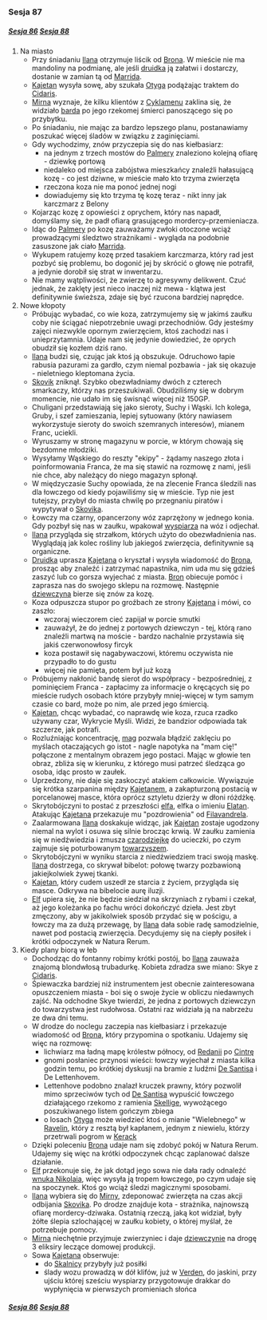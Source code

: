 ### Sesja 87
##### [Sesja 86](#sesja-086) [Sesja 88](#sesja-088)
1. Na miasto
	- Przy śniadaniu [Ilana](#g_ilana) otrzymuje liścik od [Brona](#p_bron). W mieście nie ma mandoliny na podmianę, ale jeśli [druidka](#g_ilana) ją załatwi i dostarczy, dostanie w zamian tą od [Marrida](#p_marrid).
    - [Kajetan](#g_kajetan) wysyła sowę, aby szukała [Otyga](#p_otyg) podążając traktem do [Cidaris](#l_cidaris).
	- [Mirna](#p_mirna) wyznaje, że kilku klientów z [Cyklamenu](#l_cyklamen) zaklina się, że widziało [barda](#p_marrid) po jego rzekomej śmierci panoszącego się po przybytku.
	- Po śniadaniu, nie mając za bardzo lepszego planu, postanawiamy poszukać więcej śladów w związku z zaginięciami.
	- Gdy wychodzimy, znów przyczepia się do nas kiełbasiarz:
	    - na jednym z trzech mostów do [Palmery](#l_palmera) znaleziono kolejną ofiarę - dziewkę portową
		- niedaleko od miejsca zabójstwa mieszkańcy znaleźli hałasującą kozę - co jest dziwne, w mieście mało kto trzyma zwierzęta
		- rzeczona koza nie ma ponoć jednej nogi
		- dowiadujemy się kto trzyma tę kozę teraz - nikt inny jak karczmarz z Belony
	- Kojarząc kozę z opowieści z oprychem, który nas napadł, domyślamy się, że padł ofiarą grasującego mordercy-przemieniacza.
	- Idąc do [Palmery](#l_palmera) po kozę zauważamy zwłoki otoczone wciąż prowadzącymi śledztwo strażnikami - wygląda na podobnie zasuszone jak ciało [Marrida](#p_marrid).
	- Wykupem ratujemy kozę przed tasakiem karczmarza, który rad jest pozbyć się problemu, bo dogonić jej by skrócić o głowę nie potrafił, a jedynie dorobił się strat w inwentarzu.
	- Nie mamy wątpliwości, że zwierzę to agresywny delikwent. Czuć jednak, że zaklęty jest nieco inaczej niż mewa - klątwa jest definitywnie świeższa, zdaje się być rzucona bardziej naprędce.
2. Nowe kłopoty
	- Próbując wybadać, co wie koza, zatrzymujemy się w jakimś zaułku coby nie ściągać niepotrzebnie uwagi przechodniów. Gdy jesteśmy zajęci niezwykle opornym zwierzęciem, ktoś zachodzi nas i unieprzytamnia. Udaje nam się jedynie dowiedzieć, że oprych obudził się kozłem dziś rano.
	- [Ilana](#g_ilana) budzi się, czując jak ktoś ją obszukuje. Odruchowo łapie rabusia pazurami za gardło, czym niemal pozbawia - jak się okazuje - nieletniego kleptomana życia.
	- [Skovik](#p_skovik) zniknął. Szybko obezwładniamy dwóch z czterech smarkaczy, którzy nas przeszukiwali. Obudziliśmy się w dobrym momencie, nie udało im się świsnąć więcej niż 150GP.
	- Chuligani przedstawiają się jako sieroty, Suchy i Wąski. Ich kolega, Gruby, i szef zamieszania, lepiej sytuowany (który nawiasem wykorzystuje sieroty do swoich szemranych interesów), mianem Franc, uciekli.
	- Wyruszamy w stronę magazynu w porcie, w którym chowają się bezdomne młodziki.
	- Wysyłamy Wąskiego do reszty "ekipy" - żądamy naszego złota i poinformowania Franca, że ma się stawić na rozmowę z nami, jeśli nie chce, aby należący do niego magazyn spłonął.
	- W międzyczasie Suchy opowiada, że na zlecenie Franca śledzili nas dla łowczego od kiedy pojawiliśmy się w mieście. Typ nie jest tutejszy, przybył do miasta chwilę po przegnaniu piratów i wypytywał o [Skovika](#p_skovik).
	- Łowczy ma czarny, opancerzony wóz zaprzężony w jednego konia.  Gdy pozbył się nas w zaułku, wpakował [wyspiarza](#p_skovik) na wóz i odjechał.
	- [Ilana](#g_ilana) przygląda się strzałkom, których użyto do obezwładnienia nas. Wyglądają jak kolec rośliny lub jakiegoś zwierzęcia, definitywnie są organiczne.
	- [Druidka](#g_ilana) uprasza [Kajetana](#g_kajetan) o kryształ i wysyła wiadomość do [Brona](#p_bron), prosząc aby znaleźć i zatrzymać napastnika, nim uda mu się gdzieś zaszyć lub co gorsza wyjechać z miasta. [Bron](#p_bron) obiecuje pomóc i zaprasza nas do swojego sklepu na rozmowę. Następnie [dziewczyna](#g_ilana) bierze się znów za kozę.
	- Koza odpuszcza stupor po groźbach ze strony [Kajetana](#g_kajetan) i mówi, co zaszło:
		- wczoraj wieczorem cieć zapijał w porcie smutki
		- zauważył, że do jednej z portowych dziewczyn - tej, którą rano znaleźli martwą na moście - bardzo nachalnie przystawia się jakiś czerwonowłosy fircyk
		- koza postawił się nagabywaczowi, któremu oczywista nie przypadło to do gustu
		- więcej nie pamięta, potem był już kozą
	- Próbujemy nakłonić bandę sierot do współpracy - bezpośredniej, z pominięciem Franca - zapłacimy za informacje o kręcących się po mieście rudych osobach które przybyły mniej-więcej w tym samym czasie co bard, może po nim, ale przed jego śmiercią.
	- [Kajetan](#g_kajetan), chcąc wybadać, co naprawdę wie koza, rzuca rzadko używany czar, Wykrycie Myśli. Widzi, że bandzior odpowiada tak szczerze, jak potrafi.
	- Rozluźniając koncentrację, [mag](#g_kajetan) pozwala błądzić zaklęciu po myślach otaczających go istot - nagle napotyka na "mam cię!" połączone z mentalnym obrazem jego postaci. Mając w głowie ten obraz, zbliża się w kierunku, z którego musi patrzeć śledząca go osoba, idąc prosto w zaułek.
	- Uprzedzony, nie daje się zaskoczyć atakiem całkowicie. Wywiązuje się krótka szarpanina między [Kajetanem](#g_kajetan), a zakapturzoną postacią w porcelanowej masce, która oprócz sztyletu dzierży w dłoni różdżkę.
	- Skrytobójczyni to postać z przeszłości [elfa](#g_kajetan), elfka o imieniu [Elatan](#p_elatan). Atakując [Kajetana](#g_kajetan) przekazuje mu "pozdrowienia" od [Filavandrela](#p_filavandrel).
	- Zaalarmowana [Ilana](#g_ilana) doskakuje widząc, jak [Kajetan](#g_kajetan) zostaje ugodzony niemal na wylot i osuwa się silnie brocząc krwią. W zaułku zamienia się w niedźwiedzia i zmusza [czarodziejkę](#p_elatan) do ucieczki, po czym zajmuje się poturbowanym [towarzyszem](#g_kajetan).
	- Skrytobójczyni w wyniku starcia z niedźwiedziem traci swoją maskę. [Ilana](#g_ilana) dostrzega, co skrywał bibelot: połowę twarzy pozbawioną jakiejkolwiek żywej tkanki.
	- [Kajetan](#g_kajetan), który cudem uszedł ze starcia z życiem, przygląda się masce. Odkrywa na bibelocie aurę iluzji.
	- [Elf](#g_kajetan) upiera się, że nie będzie siedział na skrzyniach z rybami i czekał, aż jego koleżanka po fachu wróci dokończyć dzieła. Jest zbyt zmęczony, aby w jakikolwiek sposób przydać się w pościgu, a łowczy ma za dużą przewagę, by [Ilana](#g_ilana) dała sobie radę samodzielnie, nawet pod postacią zwierzęcia. Decydujemy się na ciepły posiłek i krótki odpoczynek w Natura Rerum.
3. Kiedy plany biorą w łeb
	- Dochodząc do fontanny robimy krótki postój, bo [Ilana](#g_ilana) zauważa znajomą blondwłosą trubadurkę. Kobieta zdradza swe miano: Skye z [Cidaris](#l_cidaris). 
	- Śpiewaczka bardziej niż instrumentem jest obecnie zainteresowana opuszczeniem miasta - boi się o swoje życie w obliczu niedawnych zajść. Na odchodne Skye twierdzi, że jedna z portowych dziewczyn do towarzystwa jest rudołwosa. Ostatni raz widziała ją na nabrzeżu ze dwa dni temu.
	- W drodze do noclegu zaczepia nas kiełbasiarz i przekazuje wiadomość od [Brona](#p_bron), który przypomina o spotkaniu. Udajemy się więc na rozmowę:
	    - lichwiarz ma ładną mapę królestw północy, od [Redanii](#l_redania) po [Cintrę](#l_cintra)
		- gnomi posłaniec przynosi wieści: łowczy wyjechał z miasta kilka godzin temu, po krótkiej dyskusji na bramie z ludźmi [De Santisa](#p_de_santis) i De Lettenhovem.
		- Lettenhove podobno znalazł kruczek prawny, który pozwolił mimo sprzeciwów tych od [De Santisa](#p_de_santis) wypuścić łowczego działającego rzekomo z ramienia [Skellige](#l_wyspy_skellige), wywożącego poszukiwanego listem gończym zbiega
		- o losach [Otyga](#p_otyg) może wiedzieć ktoś o mianie "Wielebnego" w [Ravelin](#l_ravelin), który z resztą był kapłanem, jednym z niewielu, którzy przetrwali pogrom w [Kerack](#l_kerack)
	- Dzięki poleceniu [Brona](#p_bron) udaje nam się zdobyć pokój w Natura Rerum. Udajemy się więc na krótki odpoczynek chcąc zaplanować dalsze działanie.
	- [Elf](#g_kajetan) przekonuje się, że jak dotąd jego sowa nie dała rady odnaleźć [wnuka Nikolaia](#p_otyg), więc wysyła ją tropem łowczego, po czym udaje się na spoczynek. Ktoś go wciąż śledzi magicznymi sposobami.
	- [Ilana](#g_ilana) wybiera się do [Mirny](#p_mirna), zdeponować zwierzęta na czas akcji odbijania [Skovika](#p_skovik). Po drodze znajduje kota - strażnika, najnowszą ofiarę mordercy-dziwaka. Ostatnią rzeczą, jaką kot widział, były żółte ślepia szlochającej w zaułku kobiety, o której myślał, że potrzebuje pomocy.
	- [Mirna](#p_mirna) niechętnie przyjmuje zwierzyniec i daje [dziewczynie](#g_ilana) na drogę 3 eliksiry leczące domowej produkcji.
	- Sowa [Kajetana](#g_kajetan) obserwuje:
	    - do [Skalnicy](#l_skalnica) przybyły już posiłki
		- ślady wozu prowadzą w dół klifów, już w [Verden](#l_verden), do jaskini, przy ujściu której sześciu wyspiarzy przygotowuje drakkar do wypłynięcia w pierwszych promieniach słońca

##### [Sesja 86](#sesja-086) [Sesja 88](#sesja-088)